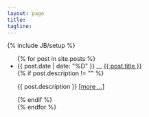 ```yaml
---
layout: page
title:
tagline:
---
```

{% include JB/setup %}

<ul class="gk-list gk-list-posts">
  {% for post in site.posts %}
    <li class="gk-post-preview">
      <div class="gk-post-preview__header">
        <span class="gk-post-preview__date">{{ post.date | date: "%D" }}</span>
        __
        <a class="gk-post-preview__title" href="{{ BASE_PATH }}{{ post.url }}">{{ post.title }}</a>
      </div>
      {% if post.description != "" %}
      <p class="gk-post-preview__body">
        {{ post.description }}
        <a class="gk-post-preview__readmore" href="{{ BASE_PATH }}{{ post.url }}">[more ...]</a>
      </p>
      {% endif %}
    </li>
  {% endfor %}
</ul>
